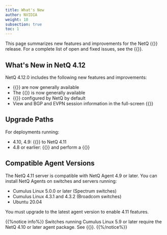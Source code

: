 ```yaml
---
title: What's New
author: NVIDIA
weight: 10
subsection: true
toc: 1
---
```


This page summarizes new features and improvements for the NetQ {{<version>}} release. For a complete list of open and fixed issues, see the {{<link title="NVIDIA NetQ 4.12 Release Notes" text="release notes">}}.

## What's New in NetQ 4.12

NetQ 4.12.0 includes the following new features and improvements:

- {{<link title="Validate Network Protocol and Service Operations/#topology-validations" text="Topology validations">}} are now generally available
- The {{<link title="Network Topology" text="topology view">}} is now generally available
- {{<link title="Threshold-Crossing Events Reference" text="Threshold-Crossing Events">}} configured by NetQ by default
- View and BGP and EVPN session information in the full-screen {{<link title="Switches" text="switch dashboard">}}

## Upgrade Paths

For deployments running:

- 4.10, 4.9: {{<link title="Upgrade NetQ Virtual Machines" text="upgrade directly">}} to NetQ 4.11
- 4.8 or earlier: {{<link title="Back Up and Restore NetQ" text="back up your NetQ data">}} and perform a {{<link title="Install the NetQ System" text="new installation">}}

## Compatible Agent Versions

The NetQ 4.11 server is compatible with NetQ Agent 4.9 or later. You can install NetQ Agents on switches and servers running:

- Cumulus Linux 5.0.0 or later (Spectrum switches)
- Cumulus Linux 4.3.1 and 4.3.2 (Broadcom switches)
- Ubuntu 20.04

You must upgrade to the latest agent version to enable 4.11 features.

{{%notice info%}}
Switches running Cumulus Linux 5.9 or later require the NetQ 4.10 or later agent package. See {{<exlink url="https://docs.nvidia.com/networking-ethernet-software/cumulus-netq/Installation-Management/Install-NetQ/Install-NetQ-Agents/" text="Install NetQ Agents">}}.
{{%/notice%}}
